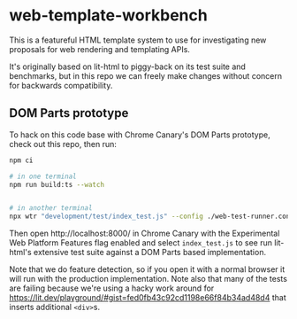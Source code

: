 # web-template-workbench

This is a featureful HTML template system to use for investigating new proposals for web rendering and templating APIs.

It's originally based on lit-html to piggy-back on its test suite and benchmarks, but in this repo we can freely make changes without concern for backwards compatibility.

## DOM Parts prototype

To hack on this code base with Chrome Canary's DOM Parts prototype, check out this repo, then run:

```sh
npm ci

# in one terminal
npm run build:ts --watch


# in another terminal
npx wtr "development/test/index_test.js" --config ./web-test-runner.config.js --watch
```

Then open http://localhost:8000/ in Chrome Canary with the Experimental Web Platform Features flag enabled and select `index_test.js` to see run lit-html's extensive test suite against a DOM Parts based implementation.

Note that we do feature detection, so if you open it with a normal browser it will run with the production implementation. Note also that many of the tests are failing because we're using a hacky work around for https://lit.dev/playground/#gist=fed0fb43c92cd1198e66f84b34ad48d4 that inserts additional `<div>`s.
